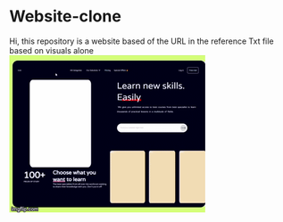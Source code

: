 # Website-clone
Hi,  this repository is a website based of the URL in the reference Txt file based on visuals alone
![](https://github.com/Gozi1/Website-clone/blob/main/website-clone.gif)
